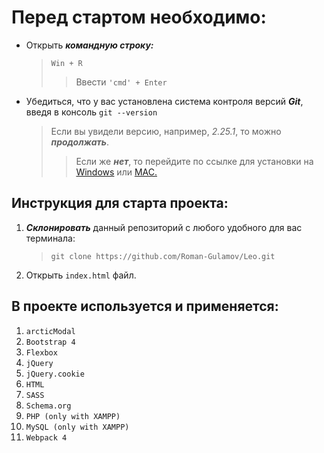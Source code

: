 # Перед стартом необходимо:
* Открыть ***командную строку:***
    > `Win + R`
    >>Ввести `'cmd' + Enter`
>                   
* Убедиться, что у вас установлена система контроля версий ***Git***, введя в консоль `git --version`
    >Если вы увидели версию, например, _2.25.1_, то можно ***продолжать***.
    >>Если же ***нет***, то перейдите по ссылке для установки на [Windows](https://gitforwindows.org/) или [MAC.](https://git-scm.com/download/mac)

## Инструкция для старта проекта:

1. ***Склонировать*** данный репозиторий с любого удобного для вас терминала:
    > `git clone https://github.com/Roman-Gulamov/Leo.git`
>                       
2. Открыть `index.html` файл.

## В проекте используется и применяется:
1. `arcticModal` 
2. `Bootstrap 4`
3. `Flexbox`
4. `jQuery`
5. `jQuery.cookie`
6. `HTML`
7. `SASS`
8. `Schema.org`
9. `PHP (only with XAMPP)`
10. `MySQL (only with XAMPP)`
11. `Webpack 4`
 
